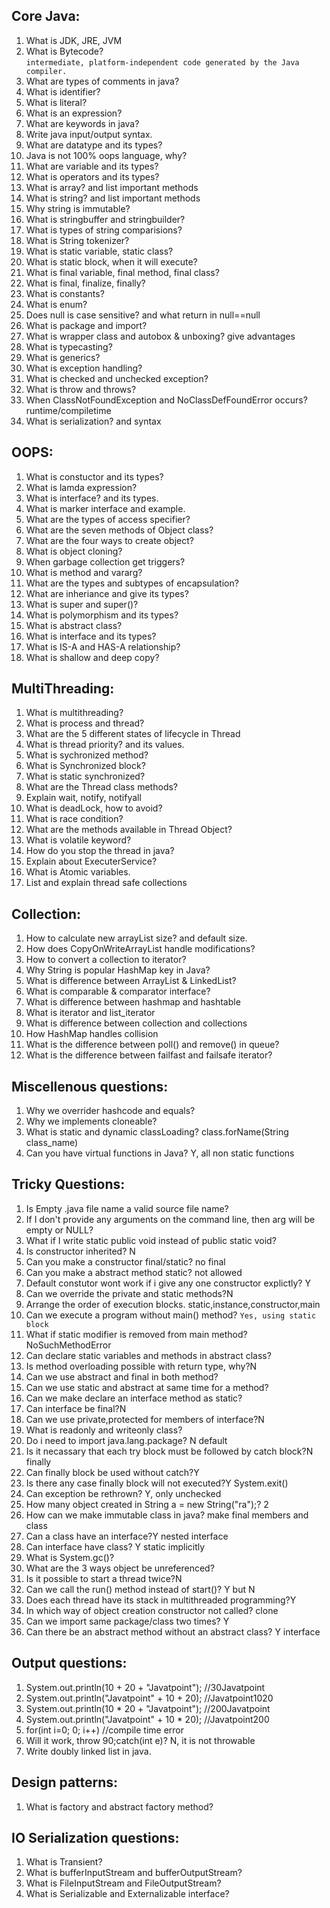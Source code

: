 ## Core Java:
1. What is JDK, JRE, JVM
2. What is Bytecode?  
`intermediate, platform-independent code generated by the Java compiler.`  
3. What are types of comments in java?
4. What is identifier?
5. What is literal?
6. What is an expression?
7. What are keywords in java?
8. Write java input/output syntax.
9. What are datatype and its types?
10. Java is not 100% oops language, why?
11. What are variable and its types?
12. What is operators and its types?
13. What is array? and list important methods
14. What is string? and list important methods
15. Why string is immutable?
13. What is stringbuffer and stringbuilder?
14. What is types of string comparisions?
15. What is String tokenizer?
16. What is static variable, static class?
17. What is static block, when it will execute?
17. What is final variable, final method, final class?
18. What is final, finalize, finally?
19. What is constants?
20. What is enum?
21. Does null is case sensitive? and what return in null==null
22. What is package and import?
23. What is wrapper class and autobox & unboxing? give advantages
24. What is typecasting?
25. What is generics?
26. What is exception handling?
27. What is checked and unchecked exception?
28. What is throw and throws?  
29. When ClassNotFoundException and NoClassDefFoundError occurs?  runtime/compiletime  
30. What is serialization? and syntax


## OOPS:
1. What is constuctor and its types?
1. What is lamda expression?
2. What is interface? and its types.
3. What is marker interface and example.
3. What are the types of access specifier?
4. What are the seven methods of Object class?
5. What are the four ways to create object?
5. What is object cloning?  
6. When garbage collection get triggers?
7. What is method and vararg?
7. What are the types and subtypes of encapsulation?
8. What are inheriance and give its types?
9. What is super and super()?
10. What is polymorphism and its types?
11. What is abstract class?
12. What is interface and its types?
13. What is IS-A and HAS-A relationship?
15. What is shallow and deep copy?   


## MultiThreading:
1. What is multithreading?
2. What is process and thread?
3. What are the 5 different states of lifecycle in Thread
4. What is thread priority? and its values. 
5. What is sychronized method?
6. What is Synchronized block?
7. What is static synchronized?
8. What are the Thread class methods?
9. Explain wait, notify, notifyall
10. What is deadLock, how to avoid?
11. What is race condition?
12. What are the methods available in Thread Object?
13. What is volatile keyword?
14. How do you stop the thread in java?  
15. Explain about ExecuterService?
16. What is Atomic variables. 
17. List and explain thread safe collections 


## Collection:
1. How to calculate new arrayList size? and default size.
2. How does CopyOnWriteArrayList handle modifications?
2. How to convert a collection to iterator?
3. Why String is popular HashMap key in Java?  
4. What is difference between ArrayList & LinkedList? 
5. What is comparable & comparator interface?  
7. What is difference between hashmap and hashtable  
8. What is iterator and list_iterator
9. What is difference between collection and collections  
11. How HashMap handles collision
12. What is the difference between poll() and remove() in queue? 
14. What is the difference between failfast and failsafe iterator?

## Miscellenous questions:
1. Why we overrider hashcode and equals?
2. Why we implements cloneable?  
3. What is static and dynamic classLoading? class.forName(String class_name)  
4. Can you have virtual functions in Java? Y, all non static functions


## Tricky Questions:
1. Is Empty .java file name a valid source file name?
2. If I don't provide any arguments on the command line, then arg will be empty or NULL?
3. What if I write static public void instead of public static void?
4. Is constructor inherited? N
5. Can you make a constructor final/static? no final
5. Can you make a abstract method static? not allowed
6. Default constutor wont work if i give any one constructor explictly? Y
7.  Can we override the private and static methods?N
8. Arrange the order of execution blocks. static,instance,constructor,main
9.  Can we execute a program without main() method? `Yes, using static block`
10. What if static modifier is removed from main method? NoSuchMethodError
11. Can declare static variables and methods in abstract class?
12. Is method overloading possible with return type, why?N
13. Can we use abstract and final in both method?
14. Can we use static and abstract at same time for a method?
15. Can we make declare an interface method as static?
16. Can interface be final?N
17. Can we use private,protected for members of interface?N
18. What is readonly and writeonly class? 
19. Do i need to import java.lang.package? N default
20. Is it necassary that each try block must be followed by catch block?N finally
21. Can finally block be used without catch?Y
23. Is there any case finally block will not executed?Y System.exit()
24. Can exception be rethrown? Y, only unchecked
25. How many object created in String a = new String("ra");? 2
26. How can we make immutable class in java? make final members and class
27. Can a class have an interface?Y nested interface
28. Can interface have class? Y static implicitly
29. What is System.gc()?
30. What are the 3 ways object be unreferenced?
31. Is it possible to start a thread twice?N
32. Can we call the run() method instead of start()? Y but N
33. Does each thread have its stack in multithreaded programming?Y
34. In which way of object creation constructor not called? clone
35.  Can we import same package/class two times? Y
36. Can there be an abstract method without an abstract class? Y interface

## Output questions:
1.  System.out.println(10 + 20 + "Javatpoint");    //30Javatpoint
2.  System.out.println("Javatpoint" + 10 + 20);   //Javatpoint1020
3. System.out.println(10 * 20 + "Javatpoint");    //200Javatpoint
4. System.out.println("Javatpoint" + 10 * 20);    //Javatpoint200
5. for(int i=0; 0; i++)   //compile time error
6. Will it work, throw 90;catch(int e)? N, it is not throwable
7. Write doubly linked list in java.


## Design patterns:
1. What is factory and abstract factory method?  

## IO Serialization questions:  
1. What is Transient?
2. What is bufferInputStream and bufferOutputStream?  
3. What is FileInputStream and FileOutputStream?  
4. What is Serializable and Externalizable interface?  